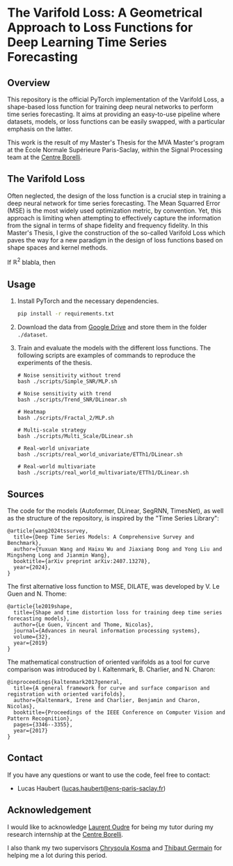 # The Varifold Loss: A Geometrical Approach to Loss Functions for Deep Learning Time Series Forecasting


## Overview

This repository is the official PyTorch implementation of the Varifold Loss, a shape-based loss function for training deep neural networks to perform time series forecasting. It aims at providing an easy-to-use pipeline where datasets, models, or loss functions can be easily swapped, with a particular emphasis on the latter.

This work is the result of my Master's Thesis for the MVA Master's program at the École Normale Supérieure Paris-Saclay, within the Signal Processing team at the [Centre Borelli](https://centreborelli.ens-paris-saclay.fr/en).


## The Varifold Loss

Often neglected, the design of the loss function is a crucial step in training a deep neural network for time series forecasting. The Mean Squarred Error (MSE) is the most widely used optimization metric, by convention. Yet, this approach is limiting when attempting to effectively capture the information from the signal in terms of shape fidelity and frequency fidelity. In this Master's Thesis, I give the construction of the so-called Varifold Loss which paves the way for a new paradigm in the design of loss functions based on shape spaces and kernel methods.

If $\mathbb{R}^2$ blabla, then


## Usage

1. Install PyTorch and the necessary dependencies.

   ```bash
   pip install -r requirements.txt

2. Download the data from [Google Drive](https://drive.google.com/drive/folders/1OPz3pVgydOBUcxl9U0tVTTiScj12IQNc?usp=drive_link) and store them in the folder `./dataset`.

3. Train and evaluate the models with the different loss functions. The following scripts are examples of commands to reproduce the experiments of the thesis.

   ```
   # Noise sensitivity without trend
   bash ./scripts/Simple_SNR/MLP.sh

   # Noise sensitivity with trend
   bash ./scripts/Trend_SNR/DLinear.sh

   # Heatmap
   bash ./scripts/Fractal_2/MLP.sh

   # Multi-scale strategy
   bash ./scripts/Multi_Scale/DLinear.sh

   # Real-world univariate
   bash ./scripts/real_world_univariate/ETTh1/DLinear.sh

   # Real-world multivariate
   bash ./scripts/real_world_multivariate/ETTh1/DLinear.sh
   ```

## Sources

The code for the models (Autoformer, DLinear, SegRNN, TimesNet), as well as the structure of the repository, is inspired by the "Time Series Library":

```
@article{wang2024tssurvey,
  title={Deep Time Series Models: A Comprehensive Survey and Benchmark},
  author={Yuxuan Wang and Haixu Wu and Jiaxiang Dong and Yong Liu and Mingsheng Long and Jianmin Wang},
  booktitle={arXiv preprint arXiv:2407.13278},
  year={2024},
}
```

The first alternative loss function to MSE, DILATE, was developed by V. Le Guen and N. Thome:

```
@article{le2019shape,
  title={Shape and time distortion loss for training deep time series forecasting models},
  author={Le Guen, Vincent and Thome, Nicolas},
  journal={Advances in neural information processing systems},
  volume={32},
  year={2019}
}
```

The mathematical construction of oriented varifolds as a tool for curve comparison was introduced by I. Kaltenmark, B. Charlier, and N. Charon:

```
@inproceedings{kaltenmark2017general,
  title={A general framework for curve and surface comparison and registration with oriented varifolds},
  author={Kaltenmark, Irene and Charlier, Benjamin and Charon, Nicolas},
  booktitle={Proceedings of the IEEE Conference on Computer Vision and Pattern Recognition},
  pages={3346--3355},
  year={2017}
}
```


## Contact

If you have any questions or want to use the code, feel free to contact:

- Lucas Haubert ([lucas.haubert@ens-paris-saclay.fr](lucas.haubert@ens-paris-saclay.fr))


## Acknowledgement

I would like to acknowledge [Laurent Oudre](http://www.laurentoudre.fr/) for being my tutor during my research internship at the [Centre Borelli](https://centreborelli.ens-paris-saclay.fr/en).

I also thank my two supervisors [Chrysoula Kosma](https://www.linkedin.com/in/chrykosma/) and [Thibaut Germain](https://www.linkedin.com/in/thibaut-germain/) for helping me a lot during this period.
